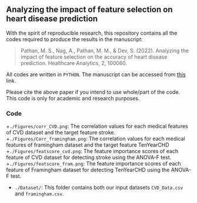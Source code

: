 ##  Analyzing the impact of feature selection on heart disease prediction

With the spirit of reproducible research, this repository contains all the codes required to produce the results in the manuscript: 

> Pathan, M. S., Nag, A., Pathan, M. M., & Dev, S. (2022). Analyzing the impact of feature selection on the accuracy of heart disease prediction. Healthcare Analytics, 2, 100060.

All codes are written in `PYTHON`. The manuscript can be accessed from [this](https://arxiv.org/pdf/2206.03239.pdf) link.

Please cite the above paper if you intend to use whole/part of the code. This code is only for academic and research purposes.

### Code

+`./Figures/corr_CVD.png`: The correlation values for each medical features of CVD dataset and the target feature stroke.
+`./Figures/Corr_framingham.png`: The correlation values for each medical features of framingham dataset and the target feature TenYearCHD
+`./Figures/featscore_cvd.png`: The feature importance scores of each feature of CVD dataset for detecting stroke using the ANOVA-F test.
+`./Figures/featscore_fram.png`: The feature importance scores of each feature of Framingham dataset for detecting TenYearCHD using the ANOVA-F test.
+ `./Dataset/`: This folder contains both our input datasets `CVD_Data.csv` and `framingham.csv`.
